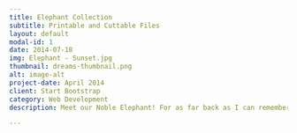 ```yaml
---
title: Elephant Collection
subtitle: Printable and Cuttable Files
layout: default
modal-id: 1
date: 2014-07-18
img: Elephant - Sunset.jpg
thumbnail: dreams-thumbnail.png
alt: image-alt
project-date: April 2014
client: Start Bootstrap
category: Web Development
description: Meet our Noble Elephant! For as far back as I can remember I have been in awe of elephants. Elephants are strong, powerful yet graceful animals. When I see an image or have the rare pleasure of seeing an elephant they bring me so much peace. My elephant art collection is inspired by the figurines and paintings I have either been given or collected over the years.

---
```

